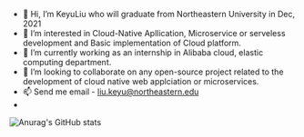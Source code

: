 - 👋 Hi, I’m KeyuLiu who will graduate from Northeastern University in Dec, 2021
- 👀 I’m interested in Cloud-Native Apllication, Microservice or serveless development and Basic implementation of Cloud platform.
- 🌱 I’m currently working as an internship in Alibaba cloud, elastic computing department.
- 💞️ I’m looking to collaborate on any open-source project related to the development of cloud native web applciation or microservices.
- 📫 Send me email - liu.keyu@northeastern.edu
- 
![Anurag's GitHub stats](https://github-readme-stats.vercel.app/api?count_private=true&username=KeyuLiu-NEU&hide=stars,issues&show_icons=true&theme=synthwave)
<!---
KeyuLiu-NEU/KeyuLiu-NEU is a ✨ special ✨ repository because its `README.md` (this file) appears on your GitHub profile.
You can click the Preview link to take a look at your changes.
--->
